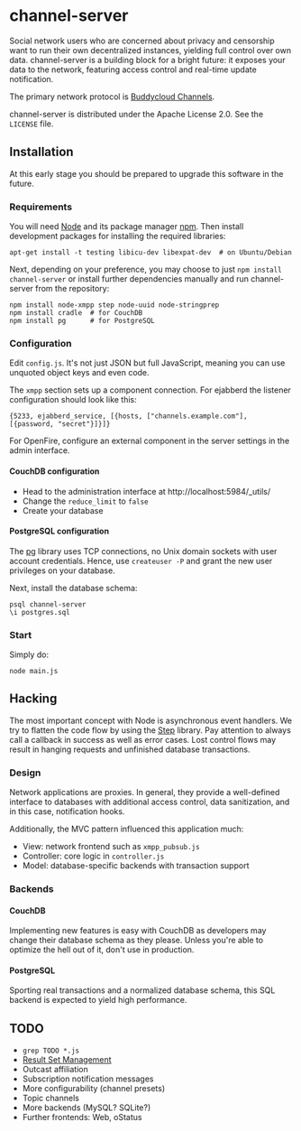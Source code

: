 # channel-server

Social network users who are concerned about privacy and censorship
want to run their own decentralized instances, yielding full control
over own data. channel-server is a building block for a bright future:
it exposes your data to the network, featuring access control and
real-time update notification.

The primary network protocol is
[Buddycloud Channels](http://open.buddycloud.com/).

channel-server is distributed under the Apache License 2.0. See the
`LICENSE` file.


## Installation

At this early stage you should be prepared to upgrade this software in
the future.


### Requirements

You will need [Node](http://nodejs.org/) and its package manager
[npm](http://npmjs.org/). Then install development packages for
installing the required libraries:

    apt-get install -t testing libicu-dev libexpat-dev  # on Ubuntu/Debian
    
Next, depending on your preference, you may choose to just
`npm install channel-server` or install further dependencies
manually and run channel-server from the repository:
    
    npm install node-xmpp step node-uuid node-stringprep
    npm install cradle  # for CouchDB
    npm install pg      # for PostgreSQL


### Configuration

Edit `config.js`. It's not just JSON but full JavaScript, meaning you
can use unquoted object keys and even code.

The `xmpp` section sets up a component connection. For ejabberd the
listener configuration should look like this:

    {5233, ejabberd_service, [{hosts, ["channels.example.com"], [{password, "secret"}]}]}

For OpenFire, configure an external component in the server settings
in the admin interface.


#### CouchDB configuration

* Head to the administration interface at http://localhost:5984/_utils/
* Change the `reduce_limit` to `false`
* Create your database

#### PostgreSQL configuration

The [pg](https://github.com/brianc/node-postgres) library uses TCP
connections, no Unix domain sockets with user account
credentials. Hence, use `createuser -P` and grant the new user
privileges on your database.

Next, install the database schema:

    psql channel-server
    \i postgres.sql


### Start

Simply do:

    node main.js


## Hacking

The most important concept with Node is asynchronous event
handlers. We try to flatten the code flow by using the
[Step](http://github.com/creationix/step) library. Pay attention to
always call a callback in success as well as error cases. Lost control
flows may result in hanging requests and unfinished database
transactions.

### Design

Network applications are proxies. In general, they provide a
well-defined interface to databases with additional access control,
data sanitization, and in this case, notification hooks.

Additionally, the MVC pattern influenced this application much:

* View: network frontend such as `xmpp_pubsub.js`
* Controller: core logic in `controller.js`
* Model: database-specific backends with transaction support

### Backends

#### CouchDB

Implementing new features is easy with CouchDB as developers may
change their database schema as they please. Unless you're able to
optimize the hell out of it, don't use in production.

#### PostgreSQL

Sporting real transactions and a normalized database schema, this SQL
backend is expected to yield high performance.


## TODO

* `grep TODO *.js`
* [Result Set Management](http://xmpp.org/extensions/xep-0059.html)
* Outcast affiliation
* Subscription notification messages
* More configurability (channel presets)
* Topic channels
* More backends (MySQL? SQLite?)
* Further frontends: Web, oStatus
